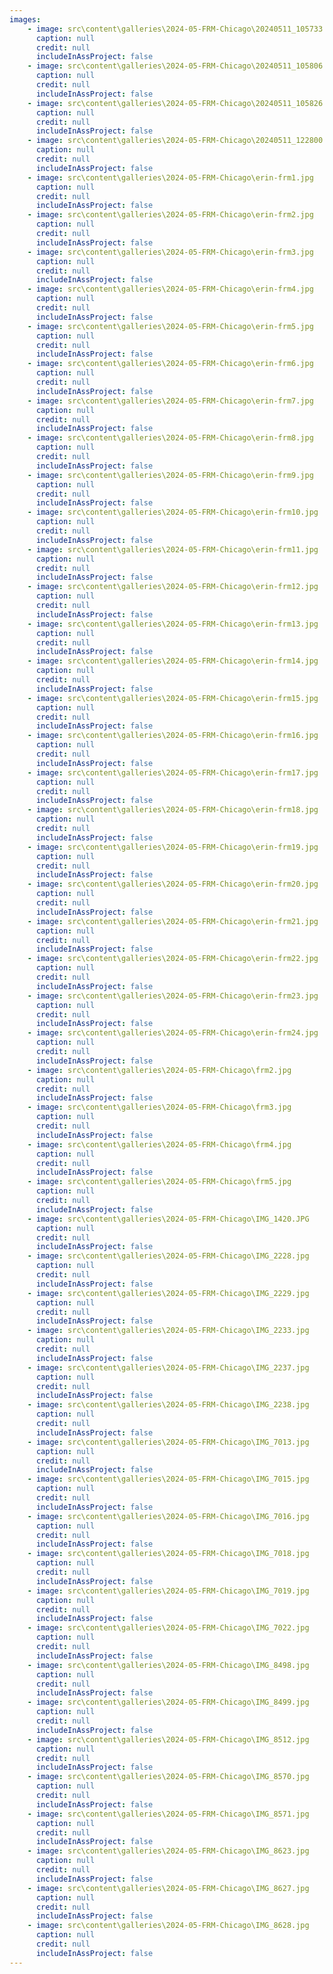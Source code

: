 ```yaml
---
images:
    - image: src\content\galleries\2024-05-FRM-Chicago\20240511_105733.jpg
      caption: null
      credit: null
      includeInAssProject: false
    - image: src\content\galleries\2024-05-FRM-Chicago\20240511_105806.jpg
      caption: null
      credit: null
      includeInAssProject: false
    - image: src\content\galleries\2024-05-FRM-Chicago\20240511_105826.jpg
      caption: null
      credit: null
      includeInAssProject: false
    - image: src\content\galleries\2024-05-FRM-Chicago\20240511_122800.jpg
      caption: null
      credit: null
      includeInAssProject: false
    - image: src\content\galleries\2024-05-FRM-Chicago\erin-frm1.jpg
      caption: null
      credit: null
      includeInAssProject: false
    - image: src\content\galleries\2024-05-FRM-Chicago\erin-frm2.jpg
      caption: null
      credit: null
      includeInAssProject: false
    - image: src\content\galleries\2024-05-FRM-Chicago\erin-frm3.jpg
      caption: null
      credit: null
      includeInAssProject: false
    - image: src\content\galleries\2024-05-FRM-Chicago\erin-frm4.jpg
      caption: null
      credit: null
      includeInAssProject: false
    - image: src\content\galleries\2024-05-FRM-Chicago\erin-frm5.jpg
      caption: null
      credit: null
      includeInAssProject: false
    - image: src\content\galleries\2024-05-FRM-Chicago\erin-frm6.jpg
      caption: null
      credit: null
      includeInAssProject: false
    - image: src\content\galleries\2024-05-FRM-Chicago\erin-frm7.jpg
      caption: null
      credit: null
      includeInAssProject: false
    - image: src\content\galleries\2024-05-FRM-Chicago\erin-frm8.jpg
      caption: null
      credit: null
      includeInAssProject: false
    - image: src\content\galleries\2024-05-FRM-Chicago\erin-frm9.jpg
      caption: null
      credit: null
      includeInAssProject: false
    - image: src\content\galleries\2024-05-FRM-Chicago\erin-frm10.jpg
      caption: null
      credit: null
      includeInAssProject: false
    - image: src\content\galleries\2024-05-FRM-Chicago\erin-frm11.jpg
      caption: null
      credit: null
      includeInAssProject: false
    - image: src\content\galleries\2024-05-FRM-Chicago\erin-frm12.jpg
      caption: null
      credit: null
      includeInAssProject: false
    - image: src\content\galleries\2024-05-FRM-Chicago\erin-frm13.jpg
      caption: null
      credit: null
      includeInAssProject: false
    - image: src\content\galleries\2024-05-FRM-Chicago\erin-frm14.jpg
      caption: null
      credit: null
      includeInAssProject: false
    - image: src\content\galleries\2024-05-FRM-Chicago\erin-frm15.jpg
      caption: null
      credit: null
      includeInAssProject: false
    - image: src\content\galleries\2024-05-FRM-Chicago\erin-frm16.jpg
      caption: null
      credit: null
      includeInAssProject: false
    - image: src\content\galleries\2024-05-FRM-Chicago\erin-frm17.jpg
      caption: null
      credit: null
      includeInAssProject: false
    - image: src\content\galleries\2024-05-FRM-Chicago\erin-frm18.jpg
      caption: null
      credit: null
      includeInAssProject: false
    - image: src\content\galleries\2024-05-FRM-Chicago\erin-frm19.jpg
      caption: null
      credit: null
      includeInAssProject: false
    - image: src\content\galleries\2024-05-FRM-Chicago\erin-frm20.jpg
      caption: null
      credit: null
      includeInAssProject: false
    - image: src\content\galleries\2024-05-FRM-Chicago\erin-frm21.jpg
      caption: null
      credit: null
      includeInAssProject: false
    - image: src\content\galleries\2024-05-FRM-Chicago\erin-frm22.jpg
      caption: null
      credit: null
      includeInAssProject: false
    - image: src\content\galleries\2024-05-FRM-Chicago\erin-frm23.jpg
      caption: null
      credit: null
      includeInAssProject: false
    - image: src\content\galleries\2024-05-FRM-Chicago\erin-frm24.jpg
      caption: null
      credit: null
      includeInAssProject: false
    - image: src\content\galleries\2024-05-FRM-Chicago\frm2.jpg
      caption: null
      credit: null
      includeInAssProject: false
    - image: src\content\galleries\2024-05-FRM-Chicago\frm3.jpg
      caption: null
      credit: null
      includeInAssProject: false
    - image: src\content\galleries\2024-05-FRM-Chicago\frm4.jpg
      caption: null
      credit: null
      includeInAssProject: false
    - image: src\content\galleries\2024-05-FRM-Chicago\frm5.jpg
      caption: null
      credit: null
      includeInAssProject: false
    - image: src\content\galleries\2024-05-FRM-Chicago\IMG_1420.JPG
      caption: null
      credit: null
      includeInAssProject: false
    - image: src\content\galleries\2024-05-FRM-Chicago\IMG_2228.jpg
      caption: null
      credit: null
      includeInAssProject: false
    - image: src\content\galleries\2024-05-FRM-Chicago\IMG_2229.jpg
      caption: null
      credit: null
      includeInAssProject: false
    - image: src\content\galleries\2024-05-FRM-Chicago\IMG_2233.jpg
      caption: null
      credit: null
      includeInAssProject: false
    - image: src\content\galleries\2024-05-FRM-Chicago\IMG_2237.jpg
      caption: null
      credit: null
      includeInAssProject: false
    - image: src\content\galleries\2024-05-FRM-Chicago\IMG_2238.jpg
      caption: null
      credit: null
      includeInAssProject: false
    - image: src\content\galleries\2024-05-FRM-Chicago\IMG_7013.jpg
      caption: null
      credit: null
      includeInAssProject: false
    - image: src\content\galleries\2024-05-FRM-Chicago\IMG_7015.jpg
      caption: null
      credit: null
      includeInAssProject: false
    - image: src\content\galleries\2024-05-FRM-Chicago\IMG_7016.jpg
      caption: null
      credit: null
      includeInAssProject: false
    - image: src\content\galleries\2024-05-FRM-Chicago\IMG_7018.jpg
      caption: null
      credit: null
      includeInAssProject: false
    - image: src\content\galleries\2024-05-FRM-Chicago\IMG_7019.jpg
      caption: null
      credit: null
      includeInAssProject: false
    - image: src\content\galleries\2024-05-FRM-Chicago\IMG_7022.jpg
      caption: null
      credit: null
      includeInAssProject: false
    - image: src\content\galleries\2024-05-FRM-Chicago\IMG_8498.jpg
      caption: null
      credit: null
      includeInAssProject: false
    - image: src\content\galleries\2024-05-FRM-Chicago\IMG_8499.jpg
      caption: null
      credit: null
      includeInAssProject: false
    - image: src\content\galleries\2024-05-FRM-Chicago\IMG_8512.jpg
      caption: null
      credit: null
      includeInAssProject: false
    - image: src\content\galleries\2024-05-FRM-Chicago\IMG_8570.jpg
      caption: null
      credit: null
      includeInAssProject: false
    - image: src\content\galleries\2024-05-FRM-Chicago\IMG_8571.jpg
      caption: null
      credit: null
      includeInAssProject: false
    - image: src\content\galleries\2024-05-FRM-Chicago\IMG_8623.jpg
      caption: null
      credit: null
      includeInAssProject: false
    - image: src\content\galleries\2024-05-FRM-Chicago\IMG_8627.jpg
      caption: null
      credit: null
      includeInAssProject: false
    - image: src\content\galleries\2024-05-FRM-Chicago\IMG_8628.jpg
      caption: null
      credit: null
      includeInAssProject: false
---
```

